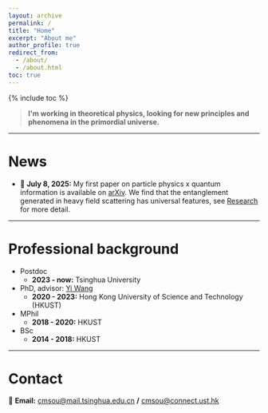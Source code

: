 ```yaml
---
layout: archive
permalink: /
title: "Home"
excerpt: "About me"
author_profile: true
redirect_from: 
  - /about/
  - /about.html
toc: true
---
```

{% include toc %}

> **I'm working in theoretical physics, looking for new principles and phenomena in the primordial universe.**

---

News
======
* 📝 **July 8, 2025:**
  My first paper on particle physics x quantum information is available on [arXiv](https://arxiv.org/abs/2507.03555). We find that the entanglement generated in heavy field scattering has universal features, see [Research](https://cmsou.github.io/research/) for more detail.


---

Professional background
======
* Postdoc
  * **2023 - now:** Tsinghua University
* PhD, advisor: [Yi Wang](https://phyw.people.ust.hk/)
  * **2020 - 2023:** Hong Kong University of Science and Technology (HKUST)
* MPhil
  * **2018 - 2020:** HKUST
* BSc
  * **2014 - 2018:** HKUST


---

Contact
======
📧 **Email:** cmsou@mail.tsinghua.edu.cn **/** cmsou@connect.ust.hk



